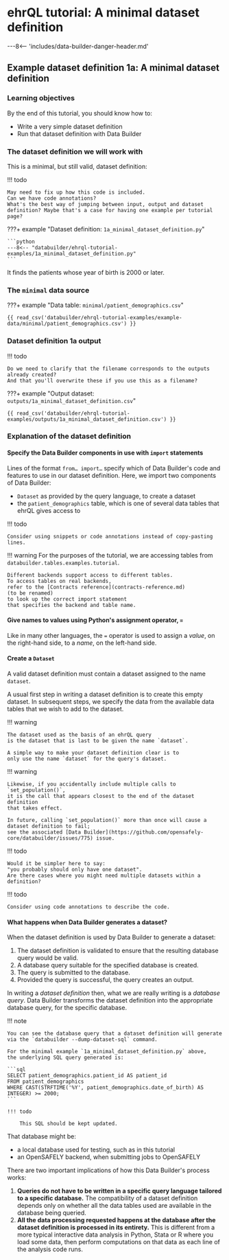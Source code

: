 # ehrQL tutorial: A minimal dataset definition

---8<-- 'includes/data-builder-danger-header.md'

## Example dataset definition 1a: A minimal dataset definition

### Learning objectives

By the end of this tutorial, you should know how to:

* Write a very simple dataset definition
* Run that dataset definition with Data Builder

### The dataset definition we will work with

This is a minimal, but still valid, dataset definition:

!!! todo

    May need to fix up how this code is included.
    Can we have code annotations?
    What's the best way of jumping between input, output and dataset
    definition? Maybe that's a case for having one example per tutorial
    page?

???+ example "Dataset definition: `1a_minimal_dataset_definition.py`"

    ```python
    ---8<-- "databuilder/ehrql-tutorial-examples/1a_minimal_dataset_definition.py"
    ```

It finds the patients whose year of birth is 2000 or later.

### The `minimal` data source

???+ example "Data table: `minimal/patient_demographics.csv`"

    {{ read_csv('databuilder/ehrql-tutorial-examples/example-data/minimal/patient_demographics.csv') }}

### Dataset definition 1a output

!!! todo

    Do we need to clarify that the filename corresponds to the outputs already created?
    And that you'll overwrite these if you use this as a filename?

???+ example "Output dataset: `outputs/1a_minimal_dataset_definition.csv`"

    {{ read_csv('databuilder/ehrql-tutorial-examples/outputs/1a_minimal_dataset_definition.csv') }}

### Explanation of the dataset definition

#### Specify the Data Builder components in use with `import` statements

Lines of the format `from… import…` specify which of Data Builder's code and features
to use in our dataset definition.
Here, we import two components of Data Builder:

* `Dataset` as provided by the query language, to create a dataset
* the `patient_demographics` table, which is one of several data tables that ehrQL gives access to

!!! todo

    Consider using snippets or code annotations instead of copy-pasting lines.

!!! warning
    For the purposes of the tutorial,
    we are accessing tables from `databuilder.tables.examples.tutorial`.

    Different backends support access to different tables.
    To access tables on real backends,
    refer to the [Contracts reference](contracts-reference.md)
    (to be renamed)
    to look up the correct import statement
    that specifies the backend and table name.

#### Give names to values using Python's assignment operator, `=`

Like in many other languages,
the `=` operator is used to assign a *value*, on the right-hand side,
to a *name*, on the left-hand side.

#### Create a `Dataset`

A valid dataset definition must contain a dataset assigned to the name `dataset`.

A usual first step in writing a dataset definition is to create this empty dataset.
In subsequent steps,
we specify the data from the available data tables
that we wish to add to the dataset.

!!! warning

    The dataset used as the basis of an ehrQL query
    is the dataset that is last to be given the name `dataset`.

    A simple way to make your dataset definition clear is to
    only use the name `dataset` for the query's dataset.

!!! warning

    Likewise, if you accidentally include multiple calls to `set_population()`,
    it is the call that appears closest to the end of the dataset definition
    that takes effect.

    In future, calling `set_population()` more than once will cause a dataset definition to fail;
    see the associated [Data Builder](https://github.com/opensafely-core/databuilder/issues/775) issue.

!!! todo

    Would it be simpler here to say:
    "you probably should only have one dataset".
    Are there cases where you might need multiple datasets within a definition?

!!! todo

    Consider using code annotations to describe the code.

#### What happens when Data Builder generates a dataset?

When the dataset definition is used by Data Builder to generate a dataset:

1. The dataset definition is validated
   to ensure that the resulting database query would be valid.
2. A database query suitable for the specified database is created.
3. The query is submitted to the database.
4. Provided the query is successful, the query creates an output.

In writing a *dataset definition* then,
what we are really writing is a *database query*.
Data Builder transforms the dataset definition into the appropriate database query,
for the specific database.

!!! note

    You can see the database query that a dataset definition will generate
    via the `databuilder --dump-dataset-sql` command.

    For the minimal example `1a_minimal_dataset_definition.py` above,
    the underlying SQL query generated is:

    ```sql
    SELECT patient_demographics.patient_id AS patient_id
    FROM patient_demographics
    WHERE CAST(STRFTIME('%Y', patient_demographics.date_of_birth) AS INTEGER) >= 2000;
    ```

    !!! todo

        This SQL should be kept updated.

That database might be:

* a local database used for testing,
  such as in this tutorial
* an OpenSAFELY backend,
  when submitting jobs to OpenSAFELY

There are two important implications of how this Data Builder's process works:

1. **Queries do not have to be written in a specific query language tailored to a specific database.**
   The compatibility of a dataset definition depends only
   on whether all the data tables used are available in the database being queried.
2. **All the data processing requested happens at the database
   after the dataset definition is processed in its entirety.**
   This is different from a more typical interactive data analysis in Python, Stata or R
   where you load some data,
   then perform computations on that data as each line of the analysis code runs.
